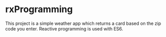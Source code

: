 # rxProgramming

This project is a simple weather app which returns a card based on the zip code you enter. Reactive programming is used with ES6.

